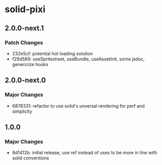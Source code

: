 # solid-pixi

## 2.0.0-next.1

### Patch Changes

- 232e5cf: potential hot loading solution
- f29d589: useSpritesheet, useBundle, useAssetInit, some jsdoc, genericize hooks

## 2.0.0-next.0

### Major Changes

- 6878331: refactor to use solid's unversal rendering for perf and simplicity

## 1.0.0

### Major Changes

- 8d1412b: initial release, use ref instead of uses to be more in line with solid conventions
